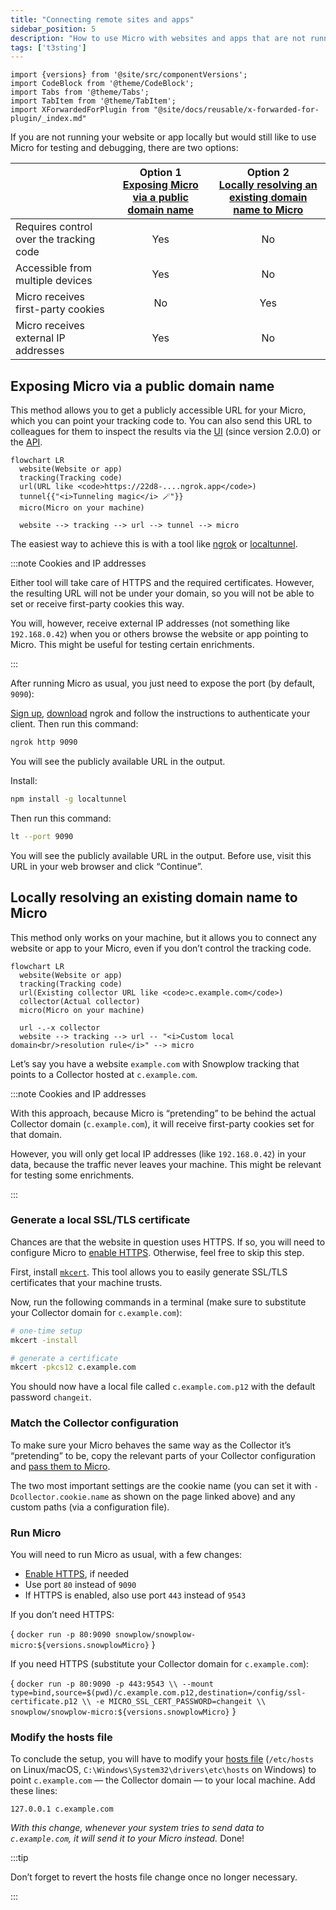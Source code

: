 ```yaml
---
title: "Connecting remote sites and apps"
sidebar_position: 5
description: "How to use Micro with websites and apps that are not running locally."
tags: ['t3sting']
---
```


```mdx-code-block
import {versions} from '@site/src/componentVersions';
import CodeBlock from '@theme/CodeBlock';
import Tabs from '@theme/Tabs';
import TabItem from '@theme/TabItem';
import XForwardedForPlugin from "@site/docs/reusable/x-forwarded-for-plugin/_index.md"
```

If you are not running your website or app locally but would still like to use Micro for testing and debugging, there are two options:

| | Option 1<br/>[Exposing Micro via a public domain name](#exposing-micro-via-a-public-domain-name) | Option 2<br/>[Locally resolving an existing domain name to Micro](#locally-resolving-an-existing-domain-name-to-micro) |
|---|:-:|:-:|
| Requires control over the tracking code | Yes | No |
| Accessible from multiple devices | Yes | No |
| Micro receives first-party cookies | No | Yes |
| Micro receives external IP addresses | Yes | No |

## Exposing Micro via a public domain name

This method allows you to get a publicly accessible URL for your Micro, which you can point your tracking code to. You can also send this URL to colleagues for them to inspect the results via the [UI](/docs/testing-debugging/snowplow-micro/ui/index.md) (since version 2.0.0) or the [API](/docs/pipeline-components-and-applications/snowplow-micro/api/index.md).

```mermaid
flowchart LR
  website(Website or app)
  tracking(Tracking code)
  url(URL like <code>https://22d8-....ngrok.app</code>)
  tunnel{{"<i>Tunneling magic</i> 🪄"}}
  micro(Micro on your machine)

  website --> tracking --> url --> tunnel --> micro
```

The easiest way to achieve this is with a tool like [ngrok](https://ngrok.com/) or [localtunnel](https://theboroer.github.io/localtunnel-www/).

:::note Cookies and IP addresses

Either tool will take care of HTTPS and the required certificates. However, the resulting URL will not be under your domain, so you will not be able to set or receive first-party cookies this way.

You will, however, receive external IP addresses (not something like `192.168.0.42`) when you or others browse the website or app pointing to Micro. This might be useful for testing certain enrichments.

:::

After running Micro as usual, you just need to expose the port (by default, `9090`):

<Tabs groupId="exposing-micro" queryString>
  <TabItem value="ngrok" label="ngrok" default>

[Sign up](https://dashboard.ngrok.com/signup), [download](https://ngrok.com/download) ngrok and follow the instructions to authenticate your client. Then run this command:

```bash
ngrok http 9090
```

You will see the publicly available URL in the output.

  </TabItem>
  <TabItem value="localtunnel" label="localtunnel">

Install:

```bash
npm install -g localtunnel
```

Then run this command:

```bash
lt --port 9090
```

You will see the publicly available URL in the output. Before use, visit this URL in your web browser and click “Continue”.

  </TabItem>
</Tabs>


## Locally resolving an existing domain name to Micro

This method only works on your machine, but it allows you to connect any website or app to your Micro, even if you don’t control the tracking code.

```mermaid
flowchart LR
  website(Website or app)
  tracking(Tracking code)
  url(Existing collector URL like <code>c.example.com</code>)
  collector(Actual collector)
  micro(Micro on your machine)

  url -.-x collector
  website --> tracking --> url -- "<i>Custom local domain<br/>resolution rule</i>" --> micro
```

Let’s say you have a website `example.com` with Snowplow tracking that points to a Collector hosted at `c.example.com`.

:::note Cookies and IP addresses

With this approach, because Micro is “pretending” to be behind the actual Collector domain (`c.example.com`), it will receive first-party cookies set for that domain.

However, you will only get local IP addresses (like `192.168.0.42`) in your data, because the traffic never leaves your machine. This might be relevant for testing some enrichments.

<XForwardedForPlugin/>

:::

### Generate a local SSL/TLS certificate

Chances are that the website in question uses HTTPS. If so, you will need to configure Micro to [enable HTTPS](/docs/testing-debugging/snowplow-micro/advanced-usage/index.md#enabling-https). Otherwise, feel free to skip this step.

First, install [`mkcert`](https://github.com/FiloSottile/mkcert). This tool allows you to easily generate SSL/TLS certificates that your machine trusts. 

Now, run the following commands in a terminal (make sure to substitute your Collector domain for `c.example.com`):

```bash
# one-time setup
mkcert -install

# generate a certificate
mkcert -pkcs12 c.example.com
```

You should now have a local file called `c.example.com.p12` with the default password `changeit`.

### Match the Collector configuration

To make sure your Micro behaves the same way as the Collector it’s “pretending” to be, copy the relevant parts of your Collector configuration and [pass them to Micro](/docs/testing-debugging/snowplow-micro/advanced-usage/index.md#adding-custom-collector-configuration).

The two most important settings are the cookie name (you can set it with `-Dcollector.cookie.name` as shown on the page linked above) and any custom paths (via a configuration file).

### Run Micro

You will need to run Micro as usual, with a few changes:
* [Enable HTTPS](/docs/testing-debugging/snowplow-micro/advanced-usage/index.md#enabling-https), if needed
* Use port `80` instead of `9090`
* If HTTPS is enabled, also use port `443` instead of `9543`

If you don’t need HTTPS:

<CodeBlock language="bash">{
`docker run -p 80:9090 snowplow/snowplow-micro:${versions.snowplowMicro}`
}</CodeBlock>

If you need HTTPS (substitute your Collector domain for `c.example.com`):

<CodeBlock language="bash">{
`docker run -p 80:9090 -p 443:9543 \\
  --mount type=bind,source=$(pwd)/c.example.com.p12,destination=/config/ssl-certificate.p12 \\
  -e MICRO_SSL_CERT_PASSWORD=changeit \\
  snowplow/snowplow-micro:${versions.snowplowMicro}`
}</CodeBlock>

### Modify the hosts file

To conclude the setup, you will have to modify your [hosts file](https://en.wikipedia.org/wiki/Hosts_(file)) (`/etc/hosts` on Linux/macOS, `C:\Windows\System32\drivers\etc\hosts` on Windows) to point `c.example.com` — the Collector domain — to your local machine. Add these lines:

```
127.0.0.1 c.example.com
```

_With this change, whenever your system tries to send data to `c.example.com`, it will send it to your Micro instead._ Done!

:::tip

Don’t forget to revert the hosts file change once no longer necessary.

:::

